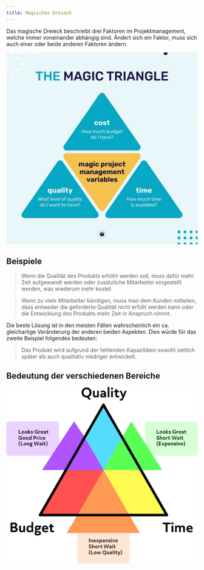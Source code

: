 ```yaml
---
title: Magisches Dreieck
---
```


Das magische Dreieck beschreibt drei Faktoren im Projektmanagement, welche immer voneinander abhängig sind. Ändert sich ein Faktor, muss sich auch einer oder beide anderen Faktoren ändern.

[![Magisches Dreieck](../../../../assets/project_management/magic_triangle.jpg)](https://vollcomdigital.medium.com/what-is-the-magic-triangle-in-project-management-db1486b05f85)

## Beispiele

> Wenn die Qualität des Produkts erhöht werden soll, muss dafür mehr Zeit aufgewandt werden oder zusätzliche Mitarbeiter eingestellt werden, was wiederum mehr kostet.

> Wenn zu viele Mitarbeiter kündigen, muss man dem Kunden mitteilen, dass entweder die geforderte Qualität nicht erfüllt werden kann oder die Entwicklung des Produkts mehr Zeit in Anspruch nimmt.

Die beste Lösung ist in den meisten Fällen wahrscheinlich ein ca. gleichartige Veränderung der anderen beiden Aspekten. Dies würde für das zweite Beispiel folgendes bedeuten:

> Das Produkt wird aufgrund der fehlenden Kapazitäten sowohl zeitlich später als auch qualitativ niedriger entwickelt.

## Bedeutung der verschiedenen Bereiche

[![Bedeutung](../../../../assets/project_management/magic_triangle_context.png)](https://qosmic.tech/rocketsurgery/project-management-triangle)
